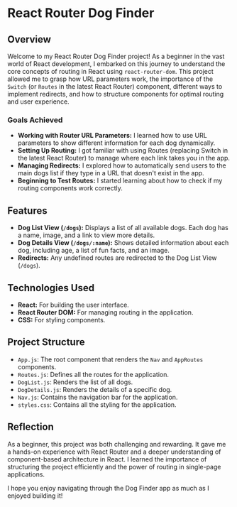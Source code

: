 # React Router Dog Finder

## Overview

Welcome to my React Router Dog Finder project! As a beginner in the vast world of React development, I embarked on this journey to understand the core concepts of routing in React using `react-router-dom`. This project allowed me to grasp how URL parameters work, the importance of the `Switch` (or `Routes` in the latest React Router) component, different ways to implement redirects, and how to structure components for optimal routing and user experience.

### Goals Achieved

- **Working with Router URL Parameters:** I learned how to use URL parameters to show different information for each dog dynamically.
- **Setting Up Routing:**  I got familiar with using Routes (replacing Switch in the latest React Router) to manage where each link takes you in the app.
- **Managing Redirects:**  I explored how to automatically send users to the main dogs list if they type in a URL that doesn't exist in the app.
- **Beginning to Test Routes:** I started learning about how to check if my routing components work correctly.

## Features

- **Dog List View (`/dogs`):** Displays a list of all available dogs. Each dog has a name, image, and a link to view more details.
- **Dog Details View (`/dogs/:name`):** Shows detailed information about each dog, including age, a list of fun facts, and an image.
- **Redirects:** Any undefined routes are redirected to the Dog List View (`/dogs`).

## Technologies Used

- **React:** For building the user interface.
- **React Router DOM:** For managing routing in the application.
- **CSS:** For styling components.

## Project Structure

- `App.js`: The root component that renders the `Nav` and `AppRoutes` components.
- `Routes.js`: Defines all the routes for the application.
- `DogList.js`: Renders the list of all dogs.
- `DogDetails.js`: Renders the details of a specific dog.
- `Nav.js`: Contains the navigation bar for the application.
- `styles.css`: Contains all the styling for the application.

## Reflection

As a beginner, this project was both challenging and rewarding. It gave me a hands-on experience with React Router and a deeper understanding of component-based architecture in React. I learned the importance of structuring the project efficiently and the power of routing in single-page applications.

I hope you enjoy navigating through the Dog Finder app as much as I enjoyed building it!


